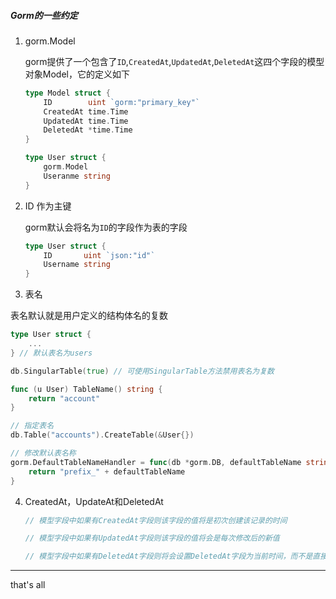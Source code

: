 ##### Gorm的一些约定

1. gorm.Model

   gorm提供了一个包含了`ID`,`CreatedAt`,`UpdatedAt`,`DeletedAt`这四个字段的模型对象Model，它的定义如下

   ```go
   type Model struct {
       ID        uint `gorm:"primary_key"`
       CreatedAt time.Time
       UpdatedAt time.Time
       DeletedAt *time.Time
   }
   
   type User struct {
       gorm.Model
       Useranme string
   }
   ```
   

2. ID 作为主键

   gorm默认会将名为`ID`的字段作为表的字段

   ```go
   type User struct {
       ID       uint `json:"id"`
       Username string
   }
   ```

3.  表名

   表名默认就是用户定义的结构体名的复数

   ```go
   type User struct {
       ...
   } // 默认表名为users
   
   db.SingularTable(true) // 可使用SingularTable方法禁用表名为复数
   
   func (u User) TableName() string {
       return "account"
   }
   
   // 指定表名
   db.Table("accounts").CreateTable(&User{})
   
   // 修改默认表名称
   gorm.DefaultTableNameHandler = func(db *gorm.DB, defaultTableName string) string {
       return "prefix_" + defaultTableName
   }
   ```

4. CreatedAt，UpdateAt和DeletedAt

   ```go
   // 模型字段中如果有CreatedAt字段则该字段的值将是初次创建该记录的时间
   
   // 模型字段中如果有UpdatedAt字段则该字段的值将会是每次修改后的新值
   
   // 模型字段中如果有DeletedAt字段则将会设置DeletedAt字段为当前时间，而不是直接将记录从数据库中删除
   ```

   

---

that's all